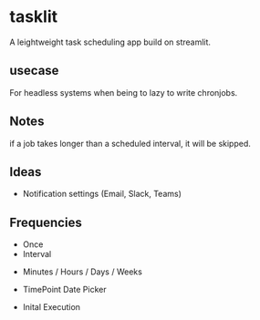 # tasklit
A leightweight task scheduling app build on streamlit.

## usecase

For headless systems when being to lazy to write chronjobs.


## Notes

if a job takes longer than a scheduled interval, it will be skipped.


## Ideas

* Notification settings (Email, Slack, Teams)


## Frequencies

* Once
* Interval
- Minutes / Hours / Days / Weeks
* TimePoint
Date Picker 

- Inital Execution
